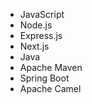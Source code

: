 -   JavaScript
-   Node.js
-   Express.js
-   Next.js
-   Java
-   Apache Maven
-   Spring Boot
-   Apache Camel
